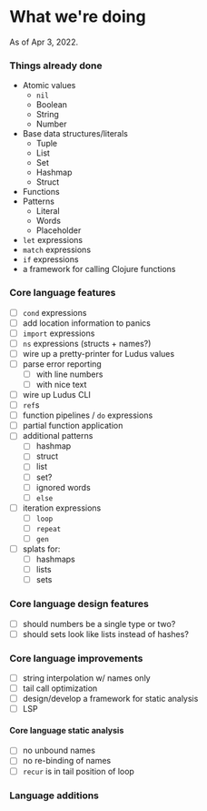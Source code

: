 # What we're doing

As of Apr 3, 2022.

### Things already done
* Atomic values
	- `nil`
	- Boolean
	- String
	- Number
* Base data structures/literals
	- Tuple
	- List
	- Set
	- Hashmap
	- Struct
* Functions
* Patterns
	- Literal
	- Words
	- Placeholder
* `let` expressions
* `match` expressions
* `if` expressions
* a framework for calling Clojure functions

### Core language features
* [ ] `cond` expressions
* [ ] add location information to panics
* [ ] `import` expressions
* [ ] `ns` expressions (structs + names?)
* [ ] wire up a pretty-printer for Ludus values
* [ ] parse error reporting
	- [ ] with line numbers
	- [ ] with nice text
* [ ] wire up Ludus CLI
* [ ] `ref`s
* [ ] function pipelines / `do` expressions
* [ ] partial function application
* [ ] additional patterns
	- [ ] hashmap
	- [ ] struct
	- [ ] list
	- [ ] set?
	- [ ] ignored words
	- [ ] `else`
* [ ] iteration expressions
	- [ ] `loop`
	- [ ] `repeat`
	- [ ] `gen`
* [ ] splats for:
	- [ ] hashmaps
	- [ ] lists
	- [ ] sets

### Core language design features
* [ ] should numbers be a single type or two?
* [ ] should sets look like lists instead of hashes?

### Core language improvements
* [ ] string interpolation w/ names only
* [ ] tail call optimization
* [ ] design/develop a framework for static analysis
* [ ] LSP

#### Core language static analysis
* [ ] no unbound names
* [ ] no re-binding of names
* [ ] `recur` is in tail position of loop

### Language additions

#### 